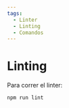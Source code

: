 ```yaml
---
tags:
  - Linter
  - Linting
  - Comandos
---
```


# Linting

Para correr el linter:

```bash
npm run lint
```